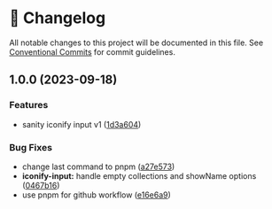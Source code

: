 <!-- markdownlint-disable --><!-- textlint-disable -->

# 📓 Changelog

All notable changes to this project will be documented in this file. See
[Conventional Commits](https://conventionalcommits.org) for commit guidelines.

## 1.0.0 (2023-09-18)

### Features

- sanity iconify input v1 ([1d3a604](https://github.com/waspeer/sanity-plugin-iconify/commit/1d3a6046ad45cb849fc7c62ab93d3b22fffb9f9d))

### Bug Fixes

- change last command to pnpm ([a27e573](https://github.com/waspeer/sanity-plugin-iconify/commit/a27e573147f23690e773c31c08717fe3ff398744))
- **iconify-input:** handle empty collections and showName options ([0467b16](https://github.com/waspeer/sanity-plugin-iconify/commit/0467b16524e3113e32ff0f1bf356aafce275496a))
- use pnpm for github workflow ([e16e6a9](https://github.com/waspeer/sanity-plugin-iconify/commit/e16e6a903f16eaae6c44ac2b55f6db39abdc0311))
